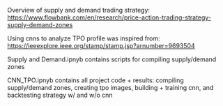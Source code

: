 Overview of supply and demand trading strategy: https://www.flowbank.com/en/research/price-action-trading-strategy-supply-demand-zones

Using cnns to analyze TPO profile was inspired from: https://ieeexplore.ieee.org/stamp/stamp.jsp?arnumber=9693504

Supply and Demand.ipnyb contains scripts for compiling supply/demand zones

CNN_TPO.ipnyb contains all project code + results: compiling supply/demand zones, creating tpo images, building + training cnn, and backtesting strategy w/ and w/o cnn
